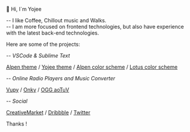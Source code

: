 
👋 Hi, I`m Yojee   
 
-- I like Coffee, Chillout music and Walks.   
-- I am more focused on frontend technologies, but also have experience with the latest back-end technologies. 

Here are some of the projects:

-- *VSCode & Sublime Text*   

[Alpen theme](https://marketplace.visualstudio.com/items?itemName=Yoko-Luxelego.alpen) / 
[Yojee theme](https://marketplace.visualstudio.com/items?itemName=Yoko-Luxelego.yojee) / 
[Alpen color scheme](https://packagecontrol.io/packages/Alpen%20Color%20Scheme) / 
[Lotus color scheme](https://packagecontrol.io/packages/Lotus%20Color%20Scheme)

-- *Online Radio Players and Music Converter*   

[Vupy](https://github.com/yojeero/vupy) / [Onky](https://github.com/yojeero/onky) / [OGG aoTuV](https://github.com/yojeero/OGG-converter)

-- *Social*   

[CreativeMarket](https://creativemarket.com/yojeero/) / [Dribbble](https://dribbble.com/yojeero/) / [Twitter](https://twitter.com/yojeero)

Thanks ! 
